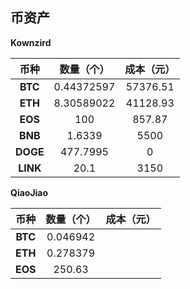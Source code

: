 ## 币资产

**Kownzird**


| **币种** | **数量（个）** | **成本（元）** |
| :-------------: | :------------: | :------------: |
| **BTC**  |   0.44372597   |    57376.51    |
| **ETH**  |   8.30589022   |    41128.93    |
| **EOS**  |      100       |     857.87     |
| **BNB**  |   1.6339   |      5500      |
| **DOGE** |    477.7995    |       0        |
| **LINK** |      20.1      |      3150      |

**QiaoJiao**

| **币种** | **数量（个）** | 成本（元） |
| :------: | :------------: | :--------: |
| **BTC**  |    0.046942    |            |
| **ETH**  |    0.278379    |            |
| **EOS**  |     250.63     |            |
